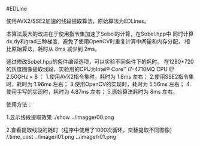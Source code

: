#EDLine

使用AVX2/SSE2加速的线段提取算法，原始算法为EDLines。

本算法最大的改进在于使用指令集加速了Sobel的计算，在Sobel.hpp中
同时计算dx,dy和grad三种梯度，避免了使用OpenCV时重复计算中间量和内存分配，
相比原始算法，耗时从 8ms 减少到 2ms。

通过修改Sobel.hpp的条件编译选项，可以实验不同条件下的耗时。
在1280*720的灰度图像提取线段，实验用的CPU为Intel® Core™ i7-4710MQ CPU @ 2.50GHz × 8 ：
1.使用AVX2指令集时，耗时为 1.8ms 左右；
2.使用SSE2指令集时，耗时为 1.96ms 左右；
3.使用OpenCV的实现时，耗时为 5.56ms 左右；
4.使用手写的实现时，耗时为 4.87ms 左右；
5.原始算法耗时为 8ms 左右。


使用方法：

1.显示线段提取效果
./show ../imagge/00.png

2.查看提取线段的耗时（程序中使用了1000次循环，交替提取不同图像）
/.time_cost ../image/l01.png ../image/r01.png
